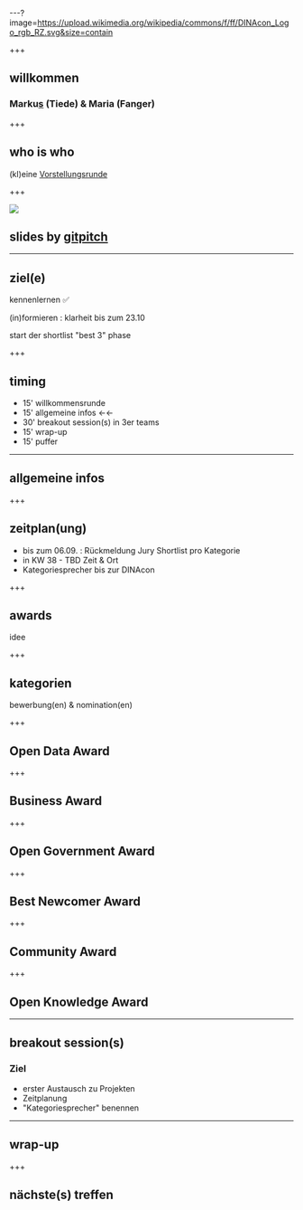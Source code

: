 ---?image=https://upload.wikimedia.org/wikipedia/commons/f/ff/DINAcon_Logo_rgb_RZ.svg&size=contain

+++

## willkommen

### Marku[s](https://gitpitch.com/markustiede/about/master?p=slides/intro) (Tiede) & Maria (Fanger)

+++

## who is who

(kl)eine [Vorstellungsrunde](https://github.com/DINAcon/awards/tree/master/2020#jury)

+++

![](http://api.qrserver.com/v1/create-qr-code/?data=https%3A%2F%2Fgithub.com%2Fdinacon%2Fawards%2Fblob%2Fmaster%2F2020%2Fslides%2Fkickoff%2FPITCHME.md&ecc=L)

## slides by [gitpitch](https://gitpitch.com)

---

## ziel(e)

kennenlernen ✅

(in)formieren : klarheit bis zum 23.10

start der shortlist "best 3" phase

+++

## timing

 - 15' willkommensrunde
 - 15' allgemeine infos ←←
 - 30' breakout session(s) in 3er teams
 - 15' wrap-up
 - 15' puffer

---

## allgemeine infos

+++

## zeitplan(ung)
 - bis zum 06.09. : Rückmeldung Jury Shortlist pro Kategorie
 - in KW 38 - TBD Zeit & Ort
 - Kategoriesprecher bis zur DINAcon

+++ 

## awards

idee

+++ 

## kategorien

bewerbung(en) & nomination(en)

+++ 

## Open Data Award

+++ 

## Business Award

+++ 

## Open Government Award

+++ 

## Best Newcomer Award

+++ 

## Community Award

+++ 

## Open Knowledge Award

--- 

## breakout session(s)
### Ziel

- erster Austausch zu Projekten 
- Zeitplanung
- "Kategoriesprecher" benennen

--- 

## wrap-up

+++

## nächste(s) treffen

